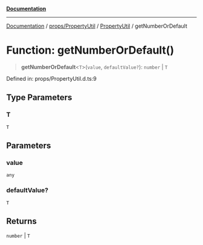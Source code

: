 [**Documentation**](../../../../../index.md)

***

[Documentation](../../../../../index.md) / [props/PropertyUtil](../../../index.md) / [PropertyUtil](../index.md) / getNumberOrDefault

# Function: getNumberOrDefault()

> **getNumberOrDefault**\<`T`\>(`value`, `defaultValue?`): `number` \| `T`

Defined in: props/PropertyUtil.d.ts:9

## Type Parameters

### T

`T`

## Parameters

### value

`any`

### defaultValue?

`T`

## Returns

`number` \| `T`
